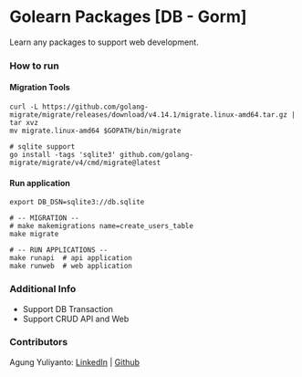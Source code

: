 Golearn Packages [DB - Gorm]
====================================
Learn any packages to support web development.

### How to run

#### Migration Tools
```shell
curl -L https://github.com/golang-migrate/migrate/releases/download/v4.14.1/migrate.linux-amd64.tar.gz | tar xvz
mv migrate.linux-amd64 $GOPATH/bin/migrate

# sqlite support
go install -tags 'sqlite3' github.com/golang-migrate/migrate/v4/cmd/migrate@latest
```

#### Run application
```shell
export DB_DSN=sqlite3://db.sqlite

# -- MIGRATION --
# make makemigrations name=create_users_table
make migrate

# -- RUN APPLICATIONS --
make runapi  # api application
make runweb  # web application
```

### Additional Info
* Support DB Transaction
* Support CRUD API and Web

### Contributors
Agung Yuliyanto: [LinkedIn](https://www.linkedin.com/in/agung96tm/) | [Github](https://github.com/agung96tm)